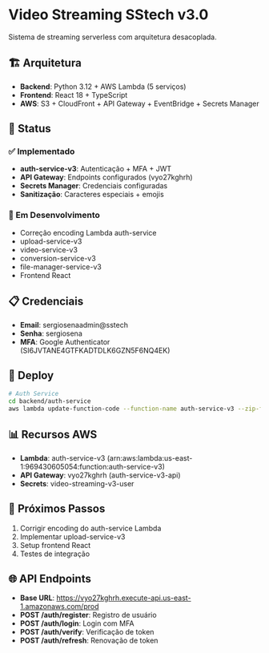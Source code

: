 # Video Streaming SStech v3.0

Sistema de streaming serverless com arquitetura desacoplada.

## 🏗️ Arquitetura

- **Backend**: Python 3.12 + AWS Lambda (5 serviços)
- **Frontend**: React 18 + TypeScript
- **AWS**: S3 + CloudFront + API Gateway + EventBridge + Secrets Manager

## 🚀 Status

### ✅ Implementado
- **auth-service-v3**: Autenticação + MFA + JWT
- **API Gateway**: Endpoints configurados (vyo27kghrh)
- **Secrets Manager**: Credenciais configuradas
- **Sanitização**: Caracteres especiais + emojis

### 🔄 Em Desenvolvimento
- Correção encoding Lambda auth-service
- upload-service-v3
- video-service-v3
- conversion-service-v3
- file-manager-service-v3
- Frontend React

## 📋 Credenciais

- **Email**: sergiosenaadmin@sstech
- **Senha**: sergiosena
- **MFA**: Google Authenticator (SI6JVTANE4GTFKADTDLK6GZN5F6NQ4EK)

## 🔧 Deploy

```bash
# Auth Service
cd backend/auth-service
aws lambda update-function-code --function-name auth-service-v3 --zip-file fileb://auth-service-v3.zip
```

## 📊 Recursos AWS

- **Lambda**: auth-service-v3 (arn:aws:lambda:us-east-1:969430605054:function:auth-service-v3)
- **API Gateway**: vyo27kghrh (auth-service-v3-api)
- **Secrets**: video-streaming-v3-user

## 🎯 Próximos Passos

1. Corrigir encoding do auth-service Lambda
2. Implementar upload-service-v3
3. Setup frontend React
4. Testes de integração

## 🌐 API Endpoints

- **Base URL**: https://vyo27kghrh.execute-api.us-east-1.amazonaws.com/prod
- **POST /auth/register**: Registro de usuário
- **POST /auth/login**: Login com MFA
- **POST /auth/verify**: Verificação de token
- **POST /auth/refresh**: Renovação de token